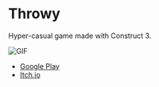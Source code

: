 # Throwy
Hyper-casual game made with Construct 3.

![GIF](https://img.itch.zone/aW1hZ2UvMTEwMjY4Ny82MzgzNzkwLmdpZg==/original/fPK4%2F3.gif)

* [Google Play](https://play.google.com/store/apps/details?id=com.loregret.throwy)
* [Itch.io](https://loregret.itch.io/throwy)
